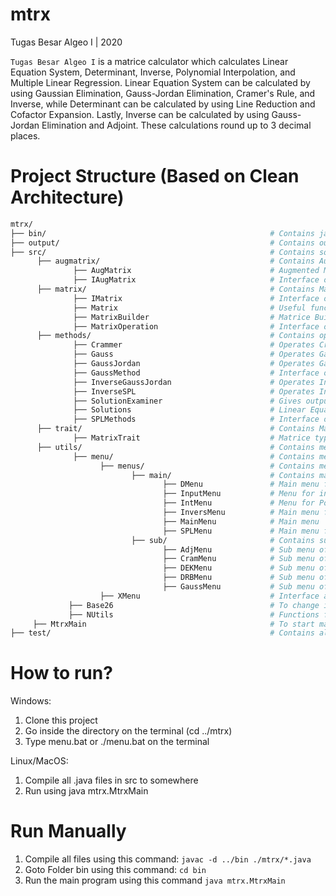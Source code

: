 # mtrx
Tugas Besar Algeo I | 2020

`Tugas Besar Algeo I` is a matrice calculator which calculates Linear Equation System, Determinant, Inverse, Polynomial Interpolation, and Multiple Linear Regression. Linear Equation System can be calculated by using Gaussian Elimination, Gauss-Jordan Elimination, Cramer's Rule, and Inverse, while Determinant can be calculated by using Line Reduction and Cofactor Expansion. Lastly, Inverse can be calculated by using Gauss-Jordan Elimination and Adjoint. These calculations round up to 3 decimal places.

# Project Structure (Based on Clean Architecture)
```sh
mtrx/
├── bin/                                                  # Contains java byte code (.class)
├── output/                                               # Contains output of each calculations (.txt)
├── src/                                                  # Contains source code (.java)
      ├── augmatrix/                                      # Contains Augmented Matrice forms
              ├── AugMatrix                               # Augmented Matrice Builder and useful functions for Augmented Matrice
              ├── IAugMatrix                              # Interface of AugMatrix
      ├── matrix/                                         # Contains Matrice forms
              ├── IMatrix                                 # Interface of Matrix
              ├── Matrix                                  # Useful functions for Matrice
              ├── MatrixBuilder                           # Matrice Builder
              ├── MatrixOperation                         # Interface of MatrixOperation
      ├── methods/                                        # Contains operations of every calculations
              ├── Crammer                                 # Operates Cramer's Rule
              ├── Gauss                                   # Operates Gaussian Elimination
              ├── GaussJordan                             # Operates Gauss-Jordan Elimination
              ├── GaussMethod                             # Interface of Gauss, GaussJordan, and InverseGaussJordan
              ├── InverseGaussJordan                      # Operates Inverse using Gauss-Jordan Elimination
              ├── InverseSPL                              # Operates Inverse using Adjoint
              ├── SolutionExaminer                        # Gives output of Linear Equation System after using one of those calculations
              ├── Solutions                               # Linear Equation System types, including single solution, multiple solution, and no solution
              ├── SPLMethods                              # Interface of Crammer and InverseSPL
      ├── trait/                                          # Contains MatrixTrait
              ├── MatrixTrait                             # Matrice types, including square matrice (N x N), zero matrice (0 for all elements), and identity matrice
      ├── utils/                                          # Contains menus, Base26, and NUtils
              ├── menu/                                   # Contains menus and the interface
                    ├── menus/                            # Contains menus
                           ├── main/                      # Contains main menus
                                  ├── DMenu               # Main menu for Determinant
                                  ├── InputMenu           # Menu for input (choose between input from console or file)
                                  ├── IntMenu             # Menu for Polynomial Interpolation
                                  ├── InversMenu          # Main menu for Inverse
                                  ├── MainMenu            # Main menu
                                  ├── SPLMenu             # Main menu for Linear Equation System
                           ├── sub/                       # Contains sub menus
                                  ├── AdjMenu             # Sub menu of InversMenu (Adjoint)
                                  ├── CramMenu            # Sub menu of Linear Equation System (Cramer's Rule)
                                  ├── DEKMenu             # Sub menu of Determinant (Cofactor Expansion)
                                  ├── DRBMenu             # Sub menu of Determinant (Line Reduction)
                                  ├── GaussMenu           # Sub menu of Linear Equation System (Gaussian Elimination, Gauss-Jordan Elimination, and Inverse)
                    ├── XMenu                             # Interface and functions for menus
             ├── Base26                                   # To change integer to string
             ├── NUtils                                   # Functions for better precision
     ├── MtrxMain                                         # To start main menu
├── test/                                                 # Contains all test cases given
```

# How to run?

Windows:
1. Clone this project
2. Go inside the directory on the terminal (cd ../mtrx)
2. Type menu.bat or ./menu.bat on the terminal

Linux/MacOS:
1. Compile all .java files in src to somewhere
2. Run using java mtrx.MtrxMain

# Run Manually

1. Compile all files using this command: `javac -d ../bin ./mtrx/*.java`
2. Goto Folder bin using this command: `cd bin`
3. Run the main program using this command `java mtrx.MtrxMain`
